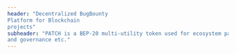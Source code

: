 ```yaml
---
header: "Decentralized BugBounty
Platform for Blockchain 
projects"
subheader: "PATCH is a BEP-20 multi-utility token used for ecosystem participation, treasury 
and governance etc."
---
```


